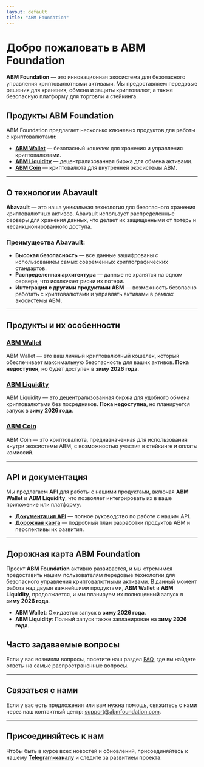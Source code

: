 ```yaml
---
layout: default
title: "ABM Foundation"
---
```


# Добро пожаловать в ABM Foundation

**ABM Foundation** — это инновационная экосистема для безопасного управления криптовалютными активами. Мы предоставляем передовые решения для хранения, обмена и защиты криптовалют, а также безопасную платформу для торговли и стейкинга.

## Продукты ABM Foundation

ABM Foundation предлагает несколько ключевых продуктов для работы с криптовалютами:

- **[ABM Wallet](abm_wallet.md)** — безопасный кошелек для хранения и управления криптовалютами.
- **[ABM Liquidity](abm_liquidity.md)** — децентрализованная биржа для обмена активами.
- **[ABM Coin](abm_coin.md)** — криптовалюта для внутренней экосистемы ABM.

---

## О технологии **Abavault**

**Abavault** — это наша уникальная технология для безопасного хранения криптовалютных активов. Abavault использует распределенные серверы для хранения данных, что делает их защищенными от потерь и несанкционированного доступа.

### Преимущества **Abavault**:
- **Высокая безопасность** — все данные зашифрованы с использованием самых современных криптографических стандартов.
- **Распределенная архитектура** — данные не хранятся на одном сервере, что исключает риски их потери.
- **Интеграция с другими продуктами ABM** — возможность безопасно работать с криптовалютами и управлять активами в рамках экосистемы ABM.

---

## Продукты и их особенности

### [ABM Wallet](abm_wallet.md)
ABM Wallet — это ваш личный криптовалютный кошелек, который обеспечивает максимальную безопасность для ваших активов. **Пока недоступен**, но будет доступен в **зиму 2026 года**.

### [ABM Liquidity](abm_liquidity.md)
ABM Liquidity — это децентрализованная биржа для удобного обмена криптовалютами без посредников. **Пока недоступна**, но планируется запуск в **зиму 2026 года**.

### [ABM Coin](abm_coin.md)
ABM Coin — это криптовалюта, предназначенная для использования внутри экосистемы ABM, с возможностью участия в стейкинге и оплаты комиссий.

---

## API и документация

Мы предлагаем **API** для работы с нашими продуктами, включая **ABM Wallet** и **ABM Liquidity**, что позволяет интегрировать их в ваше приложение или платформу.

- **[Документация API](abavault_api.md)** — полное руководство по работе с нашим API.
- **[Дорожная карта](roadmap.md)** — подробный план разработки продуктов ABM и перспективы их развития.

---

## Дорожная карта ABM Foundation

Проект **ABM Foundation** активно развивается, и мы стремимся предоставить нашим пользователям передовые технологии для безопасного управления криптовалютными активами. В данный момент работа над двумя важнейшими продуктами, **ABM Wallet** и **ABM Liquidity**, продолжается, и мы планируем их полноценный запуск в **зиму 2026 года**.

- **ABM Wallet**: Ожидается запуск в **зиму 2026 года**.
- **ABM Liquidity**: Полный запуск также запланирован на **зиму 2026 года**.

## Часто задаваемые вопросы

Если у вас возникли вопросы, посетите наш раздел [FAQ](faq.md), где вы найдете ответы на самые распространенные вопросы.

---

## Связаться с нами

Если у вас есть предложения или вам нужна помощь, свяжитесь с нами через наш контактный центр: [support@abmfoundation.com](mailto:support@abmfoundation.com).

---

## Присоединяйтесь к нам

Чтобы быть в курсе всех новостей и обновлений, присоединяйтесь к нашему **[Telegram-каналу](https://t.me/abm_fund)** и следите за развитием проекта.
